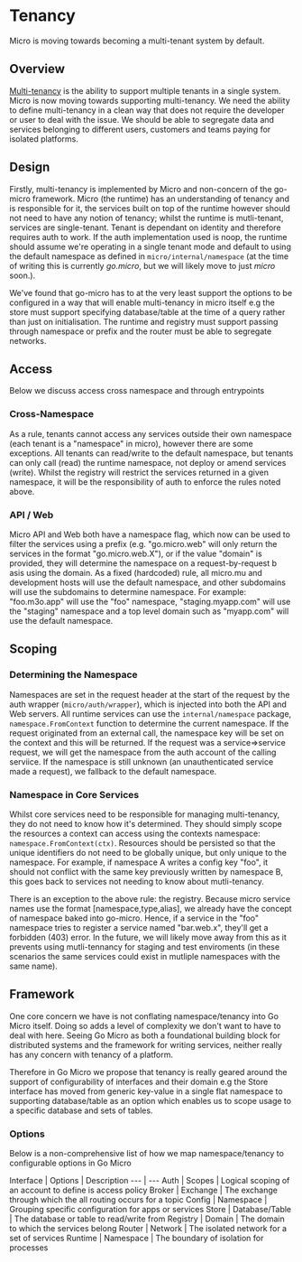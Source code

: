 # Tenancy

Micro is moving towards becoming a multi-tenant system by default.

## Overview

[Multi-tenancy](https://en.wikipedia.org/wiki/Multitenancy) is the ability to support multiple tenants in a single system. 
Micro is now moving towards supporting multi-tenancy. We need the ability to define multi-tenancy in a clean way that 
does not require the developer or user to deal with the issue. We should be able to segregate data and services belonging 
to different users, customers and teams paying for isolated platforms.

## Design

Firstly, multi-tenancy is implemented by Micro and non-concern of the go-micro framework. Micro (the runtime) has an understanding of tenancy and is responsible for it, the services built on top of the runtime however should not need to have any notion of tenancy; whilst the runtime is mutli-tenant, services are single-tenant. Tenant is dependant on identity and therefore requires auth to work. If the auth implementation used is noop, the runtime should assume we're operating in a single tenant mode and default to using the default namespace as defined in `micro/internal/namespace` (at the time of writing this is currently *go.micro*, but we will likely move to just *micro* soon.).

We've found that go-micro has to at the very least support the options to be configured in a way that will enable multi-tenancy in micro itself e.g the store must support specifying database/table at the time of a query rather than just on initialisation. The runtime and registry must support passing through namespace or prefix and the router must be able to segregate networks.

## Access

Below we discuss access cross namespace and through entrypoints

### Cross-Namespace

As a rule, tenants cannot access any services outside their own namespace (each tenant is a "namespace" in micro), however there are some exceptions. All tenants can read/write to the default namespace, but tenants can only call (read) the runtime namespace, not deploy or amend services (write). Whilst the registry will restrict the services returned in a given namespace, it will be the responsibility of auth to enforce the rules noted above.

### API / Web

Micro API and Web both have a namespace flag, which now can be used to filter the services using a prefix (e.g. "go.micro.web" will only return the services in the format "go.micro.web.X"), or if the value "domain" is provided, they will determine the namespace on a request-by-request b asis using the domain. As a fixed (hardcoded) rule, all micro.mu and development hosts will use the default namespace, and other subdomains will use the subdomains to determine namespace. For example: "foo.m3o.app" will use the "foo" namespace, "staging.myapp.com" will use the "staging" namespace and a top level domain such as "myapp.com" will use the default namespace.

## Scoping

### Determining the Namespace

Namespaces are set in the request header at the start of the request by the auth wrapper (`micro/auth/wrapper`), which is injected into both the API and Web servers. All runtime services can use the `internal/namespace` package, `namespace.FromContext` function to determine the current namespace. If the request originated from an external call, the namespace key will be set on the context and this will be returned. If the request was a service=>service request, we will get the namespace from the auth account of the calling serviice. If the namespace is still unknown (an unauthenticated service made a request), we fallback to the default namespace.


### Namespace in Core Services

Whilst core services need to be responsible for managing multi-tenancy, they do not need to know how it's determined. They should simply scope the resources a context can access using the contexts namespace: `namespace.FromContext(ctx)`. Resources should be persisted so that the unique identifiers do not need to be globally unique, but only unique to the namespace. For example, if namespace A writes a config key "foo", it should not conflict with the same key previously written by namespace B, this goes back to services not needing to know about mutli-tenancy.

There is an exception to the above rule: the registry. Because micro service names use the format [namespace,type,alias], we already have the concept of namespace baked into go-micro. Hence, if a service in the "foo" namespace tries to register a service named "bar.web.x", they'll get a forbidden (403) error. In the future, we will likely move away from this as it prevents using mutli-tennancy for staging and test enviroments (in these scenarios the same services could exist in mutliple namespaces with the same name).

## Framework

One core concern we have is not conflating namespace/tenancy into Go Micro itself. Doing so adds a level of complexity we don't want to have to deal with here. Seeing Go Micro as both a foundational building block for distributed systems and the framework for writing services, neither really has any concern with tenancy of a platform.

Therefore in Go Micro we propose that tenancy is really geared around the support of configurability of interfaces and their domain e.g the Store interface has moved from generic key-value in a single flat namespace to supporting database/table as an option which enables us to scope usage to a specific database and sets of tables.

### Options

Below is a non-comprehensive list of how we map namespace/tenancy to configurable options in Go Micro

Interface | Options | Description
--- | ---
Auth  | Scopes  | Logical scoping of an account to define is access policy
Broker | Exchange | The exchange through which the all routing occurs for a topic
Config | Namespace  | Grouping specific configuration for apps or services
Store | Database/Table  | The database or table to read/write from
Registry | Domain | The domain to which the services belong
Router | Network  | The isolated network for a set of services
Runtime | Namespace | The boundary of isolation for processes

